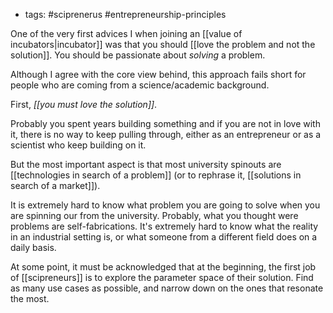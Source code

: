 - tags: #sciprenerus #entrepreneurship-principles 

One of the very first advices I when joining an [[value of incubators|incubator]] was that you should [[love the problem and not the solution]]. You should be passionate about *solving* a problem. 

Although I agree with the core view behind, this approach fails short for people who are coming from a science/academic background.

First, *[[you must love the solution]]*. 

Probably you spent years building something and if you are not in love with it, there is no way to keep pulling through, either as an entrepreneur or as a scientist who keep building on it. 

But the most important aspect is that most university spinouts are [[technologies in search of a problem]] (or to rephrase it, [[solutions in search of a market]]). 

It is extremely hard to know what problem you are going to solve when you are spinning our from the university. Probably, what you thought were problems are self-fabrications. It's extremely hard to know what the reality in an industrial setting is, or what someone from a different field does on a daily basis. 

At some point, it must be acknowledged that at the beginning, the first job of [[scipreneurs]] is to explore the parameter space of their solution. Find as many use cases as possible, and narrow down on the ones that resonate the most. 
